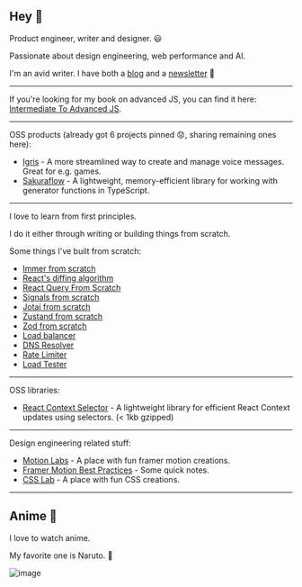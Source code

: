 ## Hey 👋

Product engineer, writer and designer. 😃

Passionate about design engineering, web performance and AI.

I'm an avid writer. I have both a [blog](https://tigerabrodi.blog/) and a [newsletter](https://www.saiyangrowthletter.com/) 🚀

---

If you're looking for my book on advanced JS, you can find it here: [Intermediate To Advanced JS](https://github.com/tigerabrodi/intermediate-to-advanced-js-book).

---

OSS products (already got 6 projects pinned 😟, sharing remaining ones here):

- [Igris](https://github.com/tigerabrodi/igris) - A more streamlined way to create and manage voice messages. Great for e.g. games.
- [Sakuraflow](https://github.com/tigerabrodi/sakuraflow) - A lightweight, memory-efficient library for working with generator functions in TypeScript.

---

I love to learn from first principles.

I do it either through writing or building things from scratch.

Some things I've built from scratch:

- [Immer from scratch](https://github.com/tigerabrodi/immer-from-scratch)
- [React's diffing algorithm](https://github.com/tigerabrodi/react-virtual-dom-diffing-algorithm)
- [React Query From Scratch](https://github.com/tigerabrodi/react-query-from-scratch)
- [Signals from scratch](https://github.com/tigerabrodi/signals-from-scratch/)
- [Jotai from scratch](https://github.com/tigerabrodi/jotai-from-scratch/)
- [Zustand from scratch](https://github.com/tigerabrodi/zustand-from-scratch)
- [Zod from scratch](https://github.com/tigerabrodi/Zod-from-scratch)
- [Load balancer](https://github.com/tigerabrodi/load-balancer)
- [DNS Resolver](https://github.com/tigerabrodi/dns-resolver)
- [Rate Limiter](https://github.com/tigerabrodi/rate-limiter)
- [Load Tester](https://github.com/tigerabrodi/load-tester)

---

OSS libraries:

- [React Context Selector](https://github.com/tigerabrodi/react-context-selector) - A lightweight library for efficient React Context updates using selectors. (< 1kb gzipped)

---

Design engineering related stuff:

- [Motion Labs](https://github.com/tigerabrodi/motion-labs) - A place with fun framer motion creations.
- [Framer Motion Best Practices](https://github.com/tigerabrodi/framer-motion-best-practices) - Some quick notes.
- [CSS Lab](https://github.com/tigerabrodi/css-lab/) - A place with fun CSS creations.

---

## Anime 🙈

I love to watch anime.

My favorite one is Naruto. 🦊

![image](https://github.com/tigerabrodi/tigerabrodi/assets/49603590/c1281d61-721c-4a3b-8ca8-840e3402bf88)
